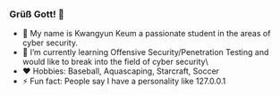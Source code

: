 ### Grüß Gott! 👋
- :turtle: My name is Kwangyun Keum a passionate student in the areas of cyber security.
- 🌱 I’m currently learning Offensive Security/Penetration Testing and would like to break into the field of cyber security\
- :heart: Hobbies: Baseball, Aquascaping, Starcraft, Soccer
- ⚡ Fun fact: People say I have a personality like 127.0.0.1
